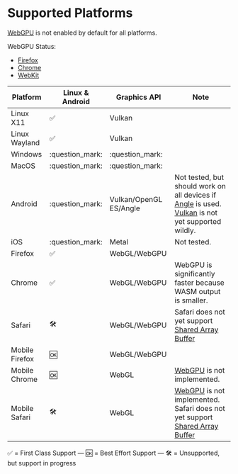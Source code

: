 # Supported Platforms

[WebGPU](https://caniuse.com/webgpu) is not enabled by default for all platforms.

WebGPU Status:
* [Firefox](https://github.com/gpuweb/gpuweb/wiki/Implementation-Status#firefox-and-servo)
* [Chrome](https://chromestatus.com/feature/6213121689518080)
* [WebKit](https://webkit.org/status/#specification-webgpu)

| Platform       | Linux & Android     | Graphics API           | Note                                                                                                                                                                                                                           |
|----------------|---------------------|------------------------|--------------------------------------------------------------------------------------------------------------------------------------------------------------------------------------------------------------------------------|
| Linux X11      | :white_check_mark:  | Vulkan                 |                                                                                                                                                                                                                                |
| Linux Wayland  | :white_check_mark:  | Vulkan                 |                                                                                                                                                                                                                                |
| Windows        | :question_mark:     | :question_mark:        |                                                                                                                                                                                                                                |
| MacOS          | :question_mark:     | :question_mark:        |                                                                                                                                                                                                                                |
| Android        | :question_mark:     | Vulkan/OpenGL ES/Angle | Not tested, but should work on all devices if [Angle](https://github.com/gfx-rs/wgpu/blob/master/README.md#supported-platforms) is used. [Vulkan](https://developer.android.com/about/dashboards) is not yet supported wildly. |
| iOS            | :question_mark:     | Metal                  | Not tested.                                                                                                                                                                                                                    |
| Firefox        | :white_check_mark:  | WebGL/WebGPU           |                                                                                                                                                                                                                                |
| Chrome         | :white_check_mark:  | WebGL/WebGPU           | WebGPU is significantly faster because WASM output is smaller.                                                                                                                                                                 |
| Safari         | :hammer_and_wrench: | WebGL/WebGPU           | Safari does not yet support [Shared Array Buffer](https://caniuse.com/sharedarraybuffer)                                                                                                                                       |
| Mobile Firefox | :ok:                | WebGL/WebGPU           |                                                                                                                                                                                                                                |
| Mobile Chrome  | :ok:                | WebGL                  | [WebGPU](https://caniuse.com/webgpu) is not implemented.                                                                                                                                                                       |
| Mobile Safari  | :hammer_and_wrench: | WebGL                  | [WebGPU](https://caniuse.com/webgpu) is not implemented. Safari does not yet support [Shared Array Buffer](https://caniuse.com/sharedarraybuffer)                                                                              |

:white_check_mark: = First Class Support — :ok: = Best Effort Support — :hammer_and_wrench: = Unsupported, but support
in progress
